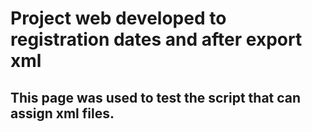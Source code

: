 # Project web developed to registration dates and after export xml

## This page was used to test the script that can assign xml files.
